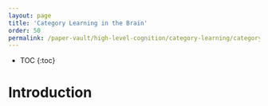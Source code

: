 ```yaml
---
layout: page
title: 'Category Learning in the Brain'
order: 50
permalink: /paper-vault/high-level-cognition/category-learning/category-learning-in-the-brain/
---
```


* TOC
{:toc}

# Introduction